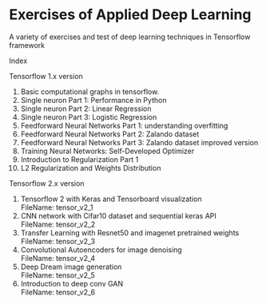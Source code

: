 # Exercises of Applied Deep Learning 

A variety of exercises and test of deep learning techniques in Tensorflow framework

Index


Tensorflow 1.x version

1) Basic computational graphs in tensorflow.
2) Single neuron Part 1: Performance in Python
3) Single neuron Part 2: Linear Regression
4) Single neuron Part 3: Logistic Regression
5) Feedforward Neural Networks Part 1: understanding overfitting
6) Feedforward Neural Networks Part 2: Zalando dataset
7) Feedforward Neural Networks Part 3: Zalando dataset improved version
8) Training Neural Networks: Self-Developed Optimizer 
9) Introduction to Regularization Part 1
10) L2 Regularization and Weights Distribution


Tensorflow 2.x version

1) Tensorflow 2 with Keras and Tensorboard visualization                   
    FileName: tensor_v2_1
2) CNN network with Cifar10 dataset and sequential keras API               
    FileName: tensor_v2_2
3) Transfer Learning with Resnet50 and imagenet pretrained weights         
    FileName: tensor_v2_3
4) Convolutional Autoencoders for image denoising                   
    FileName: tensor_v2_4
5) Deep Dream image generation                                      
    FileName: tensor_v2_5
6) Introduction to deep conv GAN                                              
    FileName: tensor_v2_6

